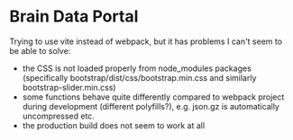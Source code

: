 # Brain Data Portal
Trying to use vite instead of webpack, but it has problems I can't seem to 
be able to solve:
 - the CSS is not loaded properly from node_modules packages (specifically 
 bootstrap/dist/css/bootstrap.min.css and similarly bootstrap-slider.min.css)
 - some functions behave quite differently compared to webpack project during
   development (different polyfills?), e.g. json.gz is automatically 
   uncompressed etc.
 - the production build does not seem to work at all

